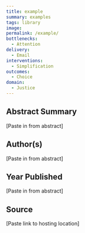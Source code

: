 ```yaml
---
title: example
summary: examples
tags: library
image: 
permalink: /example/ 
bottlenecks: 
  - Attention 
delivery: 
  - Email 
interventions: 
  - Simplification 
outcomes: 
  - Choice 
domain: 
  - Justice
---
```


## Abstract Summary

[Paste in from abstract]

## Author(s)

[Paste in from abstract]

## Year Published

[Paste in from abstract]

## Source

[Paste link to hosting location]
